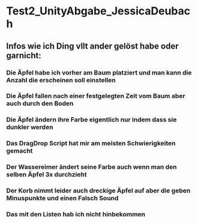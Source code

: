 # Test2_UnityAbgabe_JessicaDeubach



## Infos wie ich Ding vllt ander gelöst habe oder garnicht:

### Die Äpfel habe ich vorher am Baum platziert und man kann die Anzahl die erscheinen soll einstellen
### Die Äpfel fallen nach einer festgelegten Zeit vom Baum aber auch durch den Boden
### Die Äpfel ändern ihre Farbe eigentlich nur indem dass sie dunkler werden
### Das DragDrop Script hat mir am meisten Schwierigkeiten gemacht
### Der Wassereimer ändert seine Farbe auch wenn man den selben Äpfel 3x durchzieht
### Der Korb nimmt leider auch dreckige Äpfel auf aber die geben Minuspunkte und einen Falsch Sound
### Das mit den Listen hab ich nicht hinbekommen


